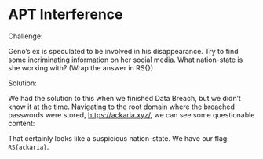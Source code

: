 # APT Interference

Challenge:

Geno’s ex is speculated to be involved in his disappearance. Try to find some incriminating information on her social media. What nation-state is she working with? (Wrap the answer in RS{})

Solution:

We had the solution to this when we finished Data Breach, but we didn’t know it at the time. Navigating to the root domain where the breached passwords were stored, https://ackaria.xyz/, we can see some questionable content:

That certainly looks like a suspicious nation-state. We have our flag: `RS{ackaria}`.
